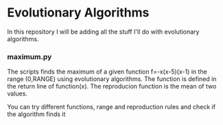 <h1>Evolutionary Algorithms</h1>

<p>In this repository I will be adding all the stuff I'll do with evolutionary algorithms.</p>

<h3>maximum.py</h3>
<p>The scripts finds the maximum of a given function f=-x(x-5)(x-1) in the range (0,RANGE) using evolutionary algorithms. 
The function is defined in the return line of function(x). The reproducion function is the mean of two values.</p>
<p>You can try different functions, range and reproduction rules and check if the algorithm finds it</p>
